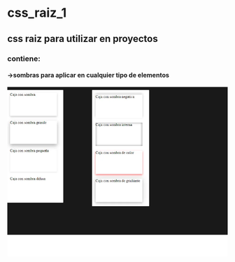 # css_raiz_1
## css raiz para utilizar en proyectos

### contiene:

#### ->sombras para aplicar en cualquier tipo de elementos

![Ejemplo de sombras](imagenes/sombras.png)